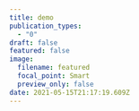 ```yaml
---
title: demo
publication_types:
  - "0"
draft: false
featured: false
image:
  filename: featured
  focal_point: Smart
  preview_only: false
date: 2021-05-15T21:17:19.609Z
---
```


